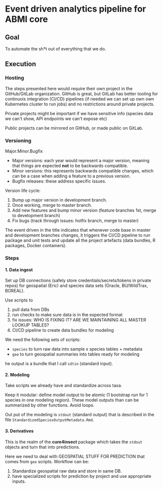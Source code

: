 # Event driven analytics pipeline for ABMI core

## Goal

To automate the sh*t out of everything that we do.

## Execution

### Hosting

The steps presented here would require their own project in
the GitHub/GitLab organization. GitHub is great, but GitLab has better
tooling for continuois integration (CI/CD) pipelines
(if needed we can set up own own Kubernetes cluster to run jobs) and 
no restrictions around private projects.

Private projects might be important if we have sensitive info
(species data we can't show, API endpoints we can't expose etc)

Public projects can be mirrored on GitHub, or made public on GitLab.

### Versioning

Major.Minor.Bugfix

* Major versions: each year would represent a major version, meaning that things are expected **not** to be backwards compatible.
* Minor versions: this represents backwards compatible changes, which can be a case when adding a feature to a previous version.
* Bugfix releases: these address specific issues.

Version life cycle:

1. Bump up major version in development branch.
2. Once working, merge to master branch.
3. Add new features and bump minor version (feature branches 1st, merge to development branch)
4. Fix bugs (track through issues: hotfix branch, merge to master)

The event driven in the title indicates that whenever code base
in master and development branches changes, it triggers the
CI/CD pipeline to run package and unit tests and 
update all the project artefacts (data bundles,
R packages, Docker containers).

### Steps

#### 1. Data ingest

Set up DB connections (safely store credentials/secrets/tokens in private repos)
for geospatial (Eric) and species data sets (Oracle, BU/WildTrax, BOREAL).

Use scripts to

1. pull data from DBs
2. run checks to make sure data is in the expected format
3. fix issues: WHO IS FIXING IT? ARE WE MAINTAINING ALL MASTER LOOKUP TABLES?
4. CI/CD pipeline to create data bundles for modeling

We need the following sets of scripts:

* `species` to turn raw data into sample x species tables + metadata
* `geo` to turn geospatial summaries into tables ready for modeling

he output is a bundle that I call `sdtin` (standard input).

#### 2. Modeling

Take scripts we already have and standardize across taxa.

Keep it modular: define model output to be atomic (1 bootstrap run for 1 species in one modeling region). These model outputs than can be summarized by other functions. Avoid loops.

Out put of the modeling is `stdout` (standard output) that is described in the file `StandardizedSpeciesOutputMetadata.Rmd`.

#### 3. Derivatives

This is the realm of the **cure4insect** package which takes the `stdout` objects and turn that into predictions.

Here we need to deal with GEOSPATIAL STUFF FOR PREDICTION that comes from `geo` scripts. Workflow can be:

1. Standardize geospatial raw data and store in same DB.
2. have specialized scripts for prediction by project and use appropriate inputs.



